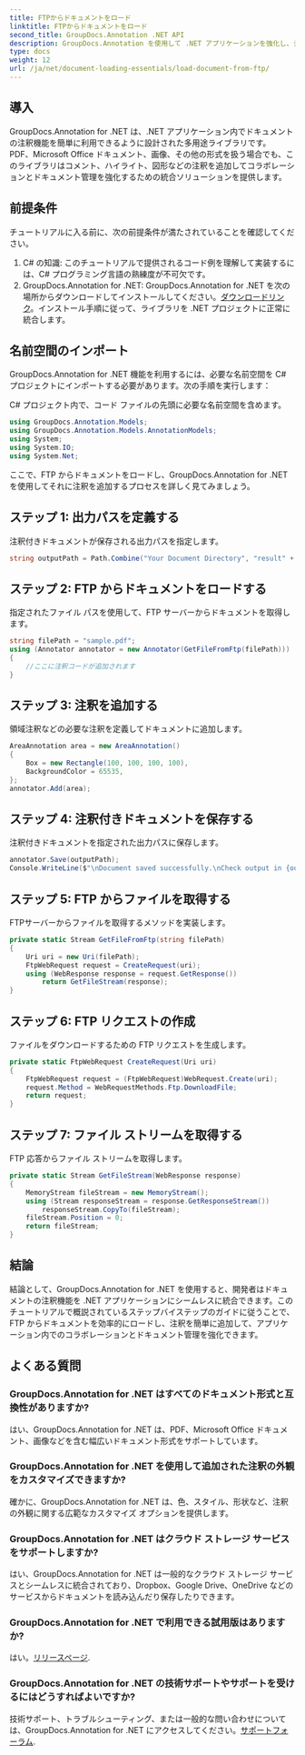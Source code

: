 ```yaml
---
title: FTPからドキュメントをロード
linktitle: FTPからドキュメントをロード
second_title: GroupDocs.Annotation .NET API
description: GroupDocs.Annotation を使用して .NET アプリケーションを強化し、シームレスなドキュメント注釈を追加します。ステップバイステップのチュートリアルが含まれています。
type: docs
weight: 12
url: /ja/net/document-loading-essentials/load-document-from-ftp/
---
```

## 導入
GroupDocs.Annotation for .NET は、.NET アプリケーション内でドキュメントの注釈機能を簡単に利用できるように設計された多用途ライブラリです。 PDF、Microsoft Office ドキュメント、画像、その他の形式を扱う場合でも、このライブラリはコメント、ハイライト、図形などの注釈を追加してコラボレーションとドキュメント管理を強化するための統合ソリューションを提供します。
## 前提条件
チュートリアルに入る前に、次の前提条件が満たされていることを確認してください。
1. C# の知識: このチュートリアルで提供されるコード例を理解して実装するには、C# プログラミング言語の熟練度が不可欠です。
2.  GroupDocs.Annotation for .NET: GroupDocs.Annotation for .NET を次の場所からダウンロードしてインストールしてください。[ダウンロードリンク](https://releases.groupdocs.com/annotation/net/)。インストール手順に従って、ライブラリを .NET プロジェクトに正常に統合します。
## 名前空間のインポート
GroupDocs.Annotation for .NET 機能を利用するには、必要な名前空間を C# プロジェクトにインポートする必要があります。次の手順を実行します：

C# プロジェクト内で、コード ファイルの先頭に必要な名前空間を含めます。
```csharp
using GroupDocs.Annotation.Models;
using GroupDocs.Annotation.Models.AnnotationModels;
using System;
using System.IO;
using System.Net;
```

ここで、FTP からドキュメントをロードし、GroupDocs.Annotation for .NET を使用してそれに注釈を追加するプロセスを詳しく見てみましょう。
## ステップ 1: 出力パスを定義する
注釈付きドキュメントが保存される出力パスを指定します。
```csharp
string outputPath = Path.Combine("Your Document Directory", "result" + Path.GetExtension("input.pdf"));
```
## ステップ 2: FTP からドキュメントをロードする
指定されたファイル パスを使用して、FTP サーバーからドキュメントを取得します。
```csharp
string filePath = "sample.pdf";
using (Annotator annotator = new Annotator(GetFileFromFtp(filePath)))
{
    //ここに注釈コードが追加されます
}
```
## ステップ 3: 注釈を追加する
領域注釈などの必要な注釈を定義してドキュメントに追加します。
```csharp
AreaAnnotation area = new AreaAnnotation()
{
    Box = new Rectangle(100, 100, 100, 100),
    BackgroundColor = 65535,
};
annotator.Add(area);
```
## ステップ 4: 注釈付きドキュメントを保存する
注釈付きドキュメントを指定された出力パスに保存します。
```csharp
annotator.Save(outputPath);
Console.WriteLine($"\nDocument saved successfully.\nCheck output in {outputPath}.");
```
## ステップ 5: FTP からファイルを取得する
FTPサーバーからファイルを取得するメソッドを実装します。
```csharp
private static Stream GetFileFromFtp(string filePath)
{
    Uri uri = new Uri(filePath);
    FtpWebRequest request = CreateRequest(uri);
    using (WebResponse response = request.GetResponse())
        return GetFileStream(response);
}
```
## ステップ 6: FTP リクエストの作成
ファイルをダウンロードするための FTP リクエストを生成します。
```csharp
private static FtpWebRequest CreateRequest(Uri uri)
{
    FtpWebRequest request = (FtpWebRequest)WebRequest.Create(uri);
    request.Method = WebRequestMethods.Ftp.DownloadFile;
    return request;
}
```
## ステップ 7: ファイル ストリームを取得する
FTP 応答からファイル ストリームを取得します。
```csharp
private static Stream GetFileStream(WebResponse response)
{
    MemoryStream fileStream = new MemoryStream();
    using (Stream responseStream = response.GetResponseStream())
        responseStream.CopyTo(fileStream);
    fileStream.Position = 0;
    return fileStream;
}
```
## 結論
結論として、GroupDocs.Annotation for .NET を使用すると、開発者はドキュメントの注釈機能を .NET アプリケーションにシームレスに統合できます。このチュートリアルで概説されているステップバイステップのガイドに従うことで、FTP からドキュメントを効率的にロードし、注釈を簡単に追加して、アプリケーション内でのコラボレーションとドキュメント管理を強化できます。
## よくある質問
### GroupDocs.Annotation for .NET はすべてのドキュメント形式と互換性がありますか?
はい、GroupDocs.Annotation for .NET は、PDF、Microsoft Office ドキュメント、画像などを含む幅広いドキュメント形式をサポートしています。
### GroupDocs.Annotation for .NET を使用して追加された注釈の外観をカスタマイズできますか?
確かに、GroupDocs.Annotation for .NET は、色、スタイル、形状など、注釈の外観に関する広範なカスタマイズ オプションを提供します。
### GroupDocs.Annotation for .NET はクラウド ストレージ サービスをサポートしますか?
はい、GroupDocs.Annotation for .NET は一般的なクラウド ストレージ サービスとシームレスに統合されており、Dropbox、Google Drive、OneDrive などのサービスからドキュメントを読み込んだり保存したりできます。
### GroupDocs.Annotation for .NET で利用できる試用版はありますか?
はい。[リリースページ](https://releases.groupdocs.com/).
### GroupDocs.Annotation for .NET の技術サポートやサポートを受けるにはどうすればよいですか?
技術サポート、トラブルシューティング、または一般的な問い合わせについては、GroupDocs.Annotation for .NET にアクセスしてください。[サポートフォーラム](https://forum.groupdocs.com/c/annotation/10).